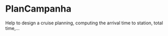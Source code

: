 # PlanCampanha

Help to design a cruise planning, computing the arrival time to station, total time,...